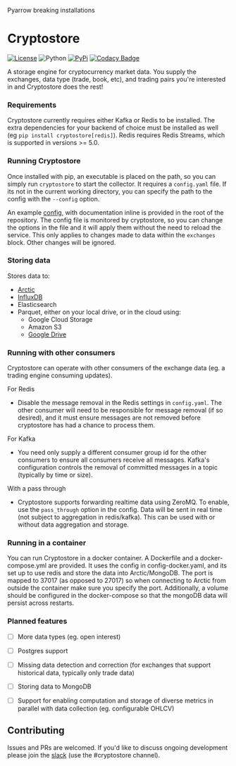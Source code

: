 Pyarrow breaking installations

# Cryptostore

[![License](https://img.shields.io/badge/license-XFree86-blue.svg)](LICENSE)
![Python](https://img.shields.io/badge/Python-3.7+-green.svg)
[![PyPi](https://img.shields.io/badge/PyPi-cryptostore-brightgreen.svg)](https://pypi.python.org/pypi/cryptostore)
[![Codacy Badge](https://api.codacy.com/project/badge/Grade/da2a982c976649e193c807895ee7a33c)](https://www.codacy.com/manual/bmoscon/cryptostore?utm_source=github.com&amp;utm_medium=referral&amp;utm_content=bmoscon/cryptostore&amp;utm_campaign=Badge_Grade)

A storage engine for cryptocurrency market data. You supply the exchanges, data type (trade, book, etc), and trading pairs you're interested in and Cryptostore does the rest!


### Requirements

Cryptostore currently requires either Kafka or Redis to be installed. The extra dependencies for your backend of choice must be installed as well (eg `pip install cryptostore[redis]`). Redis requires Redis Streams, which is supported in versions >= 5.0.


### Running Cryptostore

Once installed with pip, an executable is placed on the path, so you can simply run `cryptostore` to start the collector. It requires a `config.yaml` file. If its not in the current working directory, you can specify the path to the config with the `--config` option.

An example [config](config.yaml), with documentation inline is provided in the root of the repository. The config file is monitored by cryptostore, so you can change the options in the file and it will apply them without the need to reload the service. This only applies to changes made to data within the `exchanges` block. Other changes will be ignored.


### Storing data

Stores data to:
* [Arctic](https://github.com/manahl/arctic)
* [InfluxDB](https://github.com/influxdata/influxdb)
* Elasticsearch
* Parquet, either on your local drive, or in the cloud using:
  * Google Cloud Storage
  * Amazon S3
  * [Google Drive](/docs/google_drive.md)


### Running with other consumers

Cryptostore can operate with other consumers of the exchange data (eg. a trading engine consuming updates).

For Redis
  - Disable the message removal in the Redis settings in `config.yaml`. The other consumer will need to be responsible for
  message removal (if so desired), and it must ensure messages are not removed before cryptostore has had a chance to process them.
  
For Kafka
  - You need only supply a different consumer group id for the other consumers to ensure all consumers receive all messages. Kafka's configuration controls the removal of committed messages in a topic (typically by time or size).

With a pass through
  - Cryptostore supports forwarding realtime data using ZeroMQ. To enable, use the `pass_through` option in the config. Data will be sent in real time (not subject to aggregation in redis/kafka). This can be used with or without data aggregation and storage.  


### Running in a container

You can run Cryptostore in a docker container. A Dockerfile and a docker-compose.yml are provided. It uses the config in config-docker.yaml, and its set up to use redis and store the data into Arctic/MongoDB. The port is mapped to 37017 (as opposed to 27017) so when connecting to Arctic from outside the container make sure you specify the port. Additionally, a volume should be configured in the docker-compose so that the mongoDB data will persist across restarts.


### Planned features

* [ ] More data types (eg. open interest)
* [ ] Postgres support
* [ ] Missing data detection and correction (for exchanges that support historical data, typically only trade data)
* [ ] Storing data to MongoDB
* [ ] Support for enabling computation and storage of diverse metrics in parallel with data collection (eg. configurable OHLCV)


## Contributing
Issues and PRs are welcomed. If you'd like to discuss ongoing development please join the [slack](https://join.slack.com/t/cryptofeed-dev/shared_invite/enQtNjY4ODIwODA1MzQ3LTIzMzY3Y2YxMGVhNmQ4YzFhYTc3ODU1MjQ5MDdmY2QyZjdhMGU5ZDFhZDlmMmYzOTUzOTdkYTZiOGUwNGIzYTk)
 (use the #cryptostore channel).
